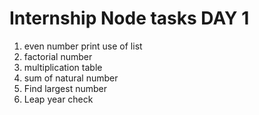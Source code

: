 <h1>Internship Node tasks DAY 1</h1>

1. even number print use of list<br/>
2. factorial number<br/>
3. multiplication table<br/>
4. sum of natural number<br/>
5. Find largest number<br/>
6. Leap year check<br/>
